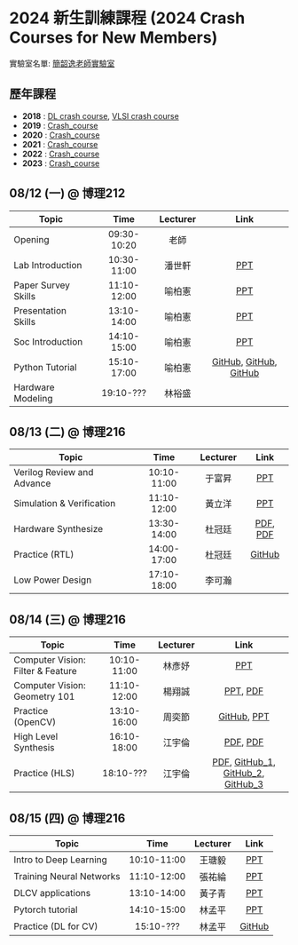 # 2024 新生訓練課程 (2024 Crash Courses for New Members)
實驗室名單:
[簡韶逸老師實驗室](http://media.ee.ntu.edu.tw/)

## 歷年課程

+ **2018** : [DL crash course](./2018/2018_DL_Crash_Course.md), [VLSI crash course](./2018/2018_VLSI_Crash_Course.md)
+ **2019** : [Crash_course](./2019/README.md)
+ **2020** : [Crash_course](./2020/README.md)
+ **2021** : [Crash_course](./2021/README.md)
+ **2022** : [Crash_course](./2022/README.md)
+ **2023** : [Crash_course](./2023/README.md)

## 08/12 (一) @ 博理212
|Topic|Time|Lecturer|Link|
|---|:---:|:---:|:---:|
|Opening|09:30-10:20|老師| |
|Lab Introduction|10:30-11:00|潘世軒|[PPT](http://media.ee.ntu.edu.tw/crash_course/2024/2024_intro_lab.pptx)|
|Paper Survey Skills|11:10-12:00|喻柏憲|[PPT](http://media.ee.ntu.edu.tw/crash_course/2024/2024_paper_survey_skills.pptx)|
|Presentation Skills|13:10-14:00|喻柏憲|[PPT](http://media.ee.ntu.edu.tw/crash_course/2024/2024_how_to_present.pptx)|
|Soc Introduction|14:10-15:00|喻柏憲|[PPT](http://media.ee.ntu.edu.tw/crash_course/2024/2024_soc_introduction.pptx)|
|Python Tutorial|15:10-17:00|喻柏憲|[GitHub](https://github.com/mediaic/CV_Course_Tutorial/blob/master/python_tutorial.ipynb), [GitHub](https://github.com/mediaic/CV_Course_Tutorial/blob/master/numpy_tutorial.ipynb), [GitHub](https://github.com/mediaic/CV_Course_Tutorial/blob/master/OpenCV/hello_opencv.ipynb)
|Hardware Modeling|19:10-???|林裕盛||

## 08/13 (二) @ 博理216
|Topic|Time|Lecturer|Link|
|---|:---:|:---:|:---:|
|Verilog Review and Advance|10:10-11:00|于富昇|[PPT](http://media.ee.ntu.edu.tw/crash_course/2024/2024_verilog_review_advance.pptx)|
|Simulation & Verification|11:10-12:00|黃立洋|[PPT](http://media.ee.ntu.edu.tw/crash_course/2024/2024_rtl_verification.pptx)|
|Hardware Synthesize|13:30-14:00|杜冠廷|[PDF](http://media.ee.ntu.edu.tw/crash_course/2024/2024_logic_synthesis.pdf), [PDF](http://media.ee.ntu.edu.tw/crash_course/2024/2024_designware_ip.pdf) |
|Practice (RTL)|14:00-17:00|杜冠廷|[GitHub](https://github.com/mediaic/VLSI_Lab1)|
|Low Power Design|17:10-18:00|李可瀚||

## 08/14 (三) @ 博理216
|Topic|Time|Lecturer|Link|
|---|:---:|:---:|:---:|
|Computer Vision: Filter & Feature|10:10-11:00|林彥妤|[PPT](http://media.ee.ntu.edu.tw/crash_course/2024/2024_cv_filter_feature.pptx)|
|Computer Vision: Geometry 101|11:10-12:00|楊翔誠|[PPT](http://media.ee.ntu.edu.tw/crash_course/2024/2024_geometry_101.pptx), [PDF](http://media.ee.ntu.edu.tw/crash_course/2024/2024_geometry_101.pdf) |
|Practice (OpenCV)|13:10-16:00|周奕節|[GitHub](https://github.com/mediaic/Python_OpenCV_Lab), [PPT](http://media.ee.ntu.edu.tw/crash_course/2024/2024_python_opencv_lab.pptx)|
|High Level Synthesis|16:10-18:00|江宇倫|[PDF](http://media.ee.ntu.edu.tw/crash_course/2024/2024_hls_introduction_and_lab.pdf), [PDF](http://media.ee.ntu.edu.tw/crash_course/2024/2024_hls101_v3.pdf) |
|Practice (HLS)|18:10-???|江宇倫|[PDF](http://media.ee.ntu.edu.tw/crash_course/2024/2024_online_fpga_manual.pdf), [GitHub_1](https://github.com/bol-edu/course-lab_1.git), [GitHub_2](https://github.com/mediaic/boledu-hls-course-lab_2.git), [GitHub_3](https://github.com/mediaic/boledu-hls-course-lab_3.git)|

## 08/15 (四) @ 博理216
|Topic|Time|Lecturer|Link|
|---|:---:|:---:|:---:|
|Intro to Deep Learning|10:10-11:00|王瑭毅|[PPT](http://media.ee.ntu.edu.tw/crash_course/2024/2024_intro_dl.pptx)|
|Training Neural Networks|11:10-12:00|張祐綸|[PPT](http://media.ee.ntu.edu.tw/crash_course/2024/2024_dl.pptx)|
|DLCV applications|13:10-14:00|黃子青|[PPT](http://media.ee.ntu.edu.tw/crash_course/2024/2024_dlcv_application.pptx)|
|Pytorch tutorial|14:10-15:00|林孟平|[PPT](http://media.ee.ntu.edu.tw/crash_course/2024/2024_pytorch_tutorial.pptx)|
|Practice (DL for CV)|15:10-???|林孟平|[GitHub](https://github.com/mediaic/DL_Practice)|
